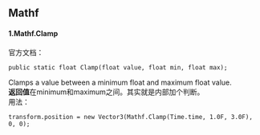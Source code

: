 ## Mathf ##
#### 1.Mathf.Clamp ####
官方文档：  

	public static float Clamp(float value, float min, float max);  

Clamps a value between a minimum float and maximum float value.  
**返回值**在minimum和maximum之间。其实就是内部加个判断。  
用法：  

	transform.position = new Vector3(Mathf.Clamp(Time.time, 1.0F, 3.0F), 0, 0);